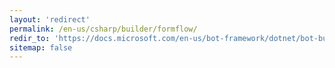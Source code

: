 ```yaml
---
layout: 'redirect'
permalink: /en-us/csharp/builder/formflow/
redir_to: 'https://docs.microsoft.com/en-us/bot-framework/dotnet/bot-builder-dotnet-formflow'
sitemap: false
---
```

